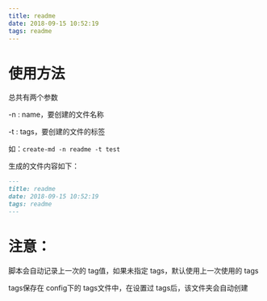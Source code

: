```yaml
---
title: readme
date: 2018-09-15 10:52:19
tags: readme
---
```


# 使用方法


总共有两个参数

-n : name，要创建的文件名称

-t : tags，要创建的文件的标签

如：`create-md -n readme -t test`

生成的文件内容如下：

```markdown
---
title: readme
date: 2018-09-15 10:52:19
tags: readme
---
```

# 注意：

脚本会自动记录上一次的 tag值，如果未指定 tags，默认使用上一次使用的 tags

tags保存在 config下的 tags文件中，在设置过 tags后，该文件夹会自动创建